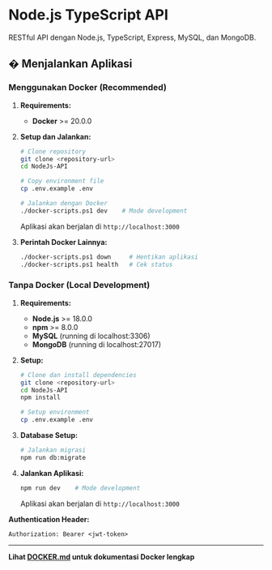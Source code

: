 # Node.js TypeScript API

RESTful API dengan Node.js, TypeScript, Express, MySQL, dan MongoDB.

## � Menjalankan Aplikasi

### Menggunakan Docker (Recommended)

1. **Requirements:**
   - **Docker** >= 20.0.0

2. **Setup dan Jalankan:**

   ```bash
   # Clone repository
   git clone <repository-url>
   cd NodeJs-API

   # Copy environment file
   cp .env.example .env

   # Jalankan dengan Docker
   ./docker-scripts.ps1 dev    # Mode development
   ```

   Aplikasi akan berjalan di `http://localhost:3000`

3. **Perintah Docker Lainnya:**
   ```bash
   ./docker-scripts.ps1 down     # Hentikan aplikasi
   ./docker-scripts.ps1 health   # Cek status
   ```

### Tanpa Docker (Local Development)

1. **Requirements:**
   - **Node.js** >= 18.0.0
   - **npm** >= 8.0.0
   - **MySQL** (running di localhost:3306)
   - **MongoDB** (running di localhost:27017)

2. **Setup:**

   ```bash
   # Clone dan install dependencies
   git clone <repository-url>
   cd NodeJs-API
   npm install

   # Setup environment
   cp .env.example .env
   ```

3. **Database Setup:**

   ```bash
   # Jalankan migrasi
   npm run db:migrate
   ```

4. **Jalankan Aplikasi:**

   ```bash
   npm run dev    # Mode development
   ```

   Aplikasi akan berjalan di `http://localhost:3000`

**Authentication Header:**

```http
Authorization: Bearer <jwt-token>
```

---

**Lihat [DOCKER.md](DOCKER.md) untuk dokumentasi Docker lengkap**

